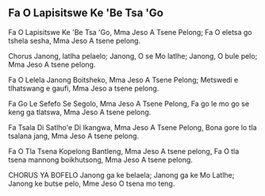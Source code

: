 ## Fa O Lapisitswe Ke 'Be Tsa 'Go

Fa O Lapisitswe Ke 'Be Tsa 'Go, Mma Jeso A Tsene Pelong;
Fa O eletsa go tshela sesha, Mma Jeso A tsene pelong.

Chorus
Janong, latlha pelaelo; Janong, O se Mo latlhe;
Janong, O bule pelo; Mma Jeso A tsene pelong.

Fa O Lelela Janong Boitsheko, Mma Jeso A Tsene Pelong;
Metswedi e tlhatswang e gaufi, Mma Jeso a tsene pelong.

Fa Go Le Sefefo Se Segolo, Mma Jeso A Tsene Pelong,
Fa go le mo go se keng ga tlatswa,
Mma Jeso A tsene pelong.

Fa Tsala Di Satlho'e Di Ikangwa, Mma Jeso A Tsene Pelong,
Bona gore lo tla tsalana jang, Mma Jeso A tsene pelong.

Fa O Tla Tsena Kopelong Bantleng,
Mma Jeso A tsene pelong,
Fa O tla tsena mannong boikhutsong,
Mma Jeso A tsene pelong.

CHORUS
YA BOFELO
Janong ga ke belaela; Janong ga ke Mo Latlhe;
Janong ke butse pelo, Mme Jeso O tsena mo teng.
